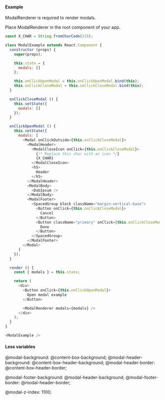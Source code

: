 #### Example

ModalRenderer is required to render modals.

Place ModalRenderer in the root component of your app.

```js
const X_CHAR = String.fromCharCode(215);

class ModalExample extends React.Component {
  constructor (props) {
    super(props);

    this.state = {
      modals: []
    };

    this.onClickOpenModal = this.onClickOpenModal.bind(this);
    this.onClickCloseModal = this.onClickCloseModal.bind(this);
  }

  onClickCloseModal () {
    this.setState({
      modals: []
    });
  }

  onClickOpenModal () {
    this.setState({
      modals: [
        <Modal onClickOutside={this.onClickCloseModal}>
          <ModalHeader>
            <ModalCloseIcon onClick={this.onClickCloseModal}>
              {/* Replace this char with an icon */}
              {X_CHAR}
            </ModalCloseIcon>
            <h5>
              Header
            </h5>
          </ModalHeader>
          <ModalBody>
            <DabIpsum />
          </ModalBody>
          <ModalFooter>
            <SpacedGroup block className="margin-vertical-base">
              <Button onClick={this.onClickCloseModal}>
                Cancel
              </Button>
              <Button className="primary" onClick={this.onClickCloseModal}>
                Done
              </Button>
            </SpacedGroup>
          </ModalFooter>
        </Modal>
      ]
    });
  }

  render () {
    const { modals } = this.state;

    return (
      <div>
        <Button onClick={this.onClickOpenModal}>
          Open modal example
        </Button>

        <ModalRenderer modals={modals} />
      </div>
    );
  }
}

<ModalExample />
```

#### Less variables
@modal-background: @content-box-background;
@modal-header-background: @content-box-header-background;
@modal-header-border: @content-box-header-border;

@modal-footer-background: @modal-header-background;
@modal-footer-border: @modal-header-border;

@modal-z-index: 1100;
```less

```
